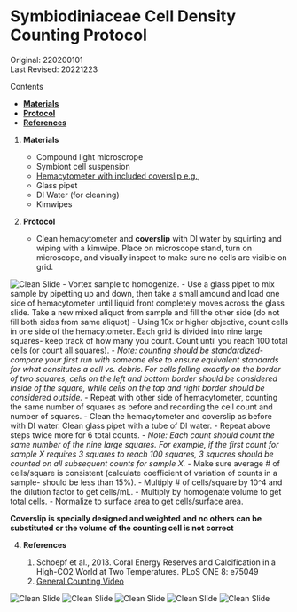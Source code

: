 
# Symbiodiniaceae Cell Density Counting Protocol

Original: 220200101   
Last Revised: 20221223

Contents  
- [**Materials**](#Materials)    
- [**Protocol**](#Protocol)  
- [**References**](#References)  
 
1. <a name="Materials"></a> **Materials**
    - 	Compound light microscrope
    -  Symbiont cell suspension
    - 	[Hemacytometer with included coverslip e.g.,](https://www.daigger.com/hemacytometers-with-cover-glass?q=EF16034F&gclid=Cj0KCQiAwJWdBhCYARIsAJc4idDEQu9nr_keJ5qXj8kIBKcP5V8v8faQvGJBsRivGAae1m-b9DiVL0gaAjMvEALw_wcB)
    - 	Glass pipet
    - 	DI Water (for cleaning)
    -  Kimwipes

2. <a name="Protocol"></a> **Protocol**
	- Clean hemacytometer and **coverslip** with DI water by squirting and wiping with a kimwipe. Place on microscope stand, turn on microscope, and visually inspect to make sure no cells are visible on grid.

![Clean Slide](images/hema1.jpg)
	- Vortex sample to homogenize.
	- Use a glass pipet to mix sample by pipetting up and down, then take a small amound and load one side of hemacytometer until liquid front completely moves across the glass slide. Take a new mixed aliquot from sample and fill the other side (do not fill both sides from same aliquot)
	- Using 10x or higher objective, count cells in one side of the hemacytometer. Each grid is divided into nine large squares- keep track of how many you count. Count until you reach 100 total cells (or count all squares).
	- *Note: counting should be standardized- compare your first run with someone else to ensure equivalent standards for what consitutes a cell vs. debris. For cells falling exactly on the border of two squares, cells on the left and bottom border should be considered inside of the square, while cells on the top and right border should be considered outside.* 
	- Repeat with other side of hemacytometer, counting the same number of squares as before and recording the cell count and number of squares.
	- Clean the hemacytometer and coverslip as before with DI water. Clean glass pipet with a tube of DI water.
	- Repeat above steps twice more for 6 total counts. 
	- *Note: Each count should count the same number of the nine large squares. For example, if the first count for sample X requires 3 squares to reach 100 squares, 3 squares should be counted on all subsequent counts for sample X.*
	- Make sure average # of cells/square is consistent (calculate coefficient of variation of counts in a sample- should be less than 15%).
	- Multiply # of cells/square by 10^4 and the dilution factor to get cells/mL.
	- Multiply by homogenate volume to get total cells.
	- Normalize to surface area to get cells/surface area.

**Coverslip is specially designed and weighted and no others can be substituted or the volume of the counting cell is not correct**

4. <a name="References"></a> **References**

    1.  Schoepf et al., 2013. Coral Energy Reserves and Calcification in a High-CO2 World at Two Temperatures. PLoS ONE 8:
    	e75049
    2. [General Counting Video]([http://people.oregonstate.edu/~weisv/assets/cellcounts.pdf](https://www.youtube.com/watch?v=rR1ov4VEJXQ))



![Clean Slide](images/hema1.jpg)
![Clean Slide](images/hema1.jpg)
![Clean Slide](images/hema1.jpg)
![Clean Slide](images/hema1.jpg)
![Clean Slide](images/hema1.jpg)
